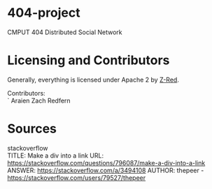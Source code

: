 # 404-project
CMPUT 404 Distributed Social Network


# Licensing and Contributors

Generally, everything is licensed under Apache 2 by [Z-Red](https://github.com/Z-Red).

Contributors: </br>
`
Araien Zach Redfern


Sources
========================
stackoverflow  
TITLE: Make a div into a link 
URL:  https://stackoverflow.com/questions/796087/make-a-div-into-a-link 
ANSWER: https://stackoverflow.com/a/3494108
AUTHOR: thepeer - https://stackoverflow.com/users/79527/thepeer

